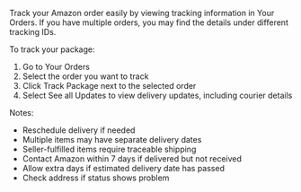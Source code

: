 Track your Amazon order easily by viewing tracking information in Your Orders. 
If you have multiple orders, you may find the details under different tracking IDs.

To track your package:
1. Go to Your Orders
2. Select the order you want to track
3. Click Track Package next to the selected order
4. Select See all Updates to view delivery updates, including courier details

Notes:
- Reschedule delivery if needed
- Multiple items may have separate delivery dates
- Seller-fulfilled items require traceable shipping
- Contact Amazon within 7 days if delivered but not received
- Allow extra days if estimated delivery date has passed
- Check address if status shows problem

